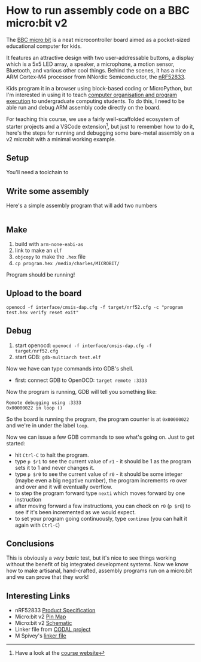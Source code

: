 # How to run assembly code on a BBC micro:bit v2

The [BBC micro:bit](https://microbit.org/) is a neat microcontroller board aimed as a pocket-sized educational computer for kids. 

It features an attractive design with two user-addressable buttons, a
display which is a 5x5 LED array, a speaker, a microphone, a motion
sensor, Bluetooth, and various other cool things. Behind the scenes,
it has a nice ARM Cortex-M4 processor from NNordic Semiconductor, the
[nRF52833](https://www.nordicsemi.com/products/nrf52833).

Kids program it in a browser using block-based coding or MicroPython,
but I'm interested in using it to teach [computer organisation and
program execution](https://cs.anu.edu.au/courses/comp2300) to
undergraduate computing students. To do this, I need to be able run
and debug ARM assembly code directly on the board.

For teaching this course, we use a fairly well-scaffolded ecosystem of
starter projects and a VSCode extension[^1], but just to remember how to
do it, here's the steps for running and debugging some bare-metal
assembly on a v2 microbit with a minimal working example.

## Setup

You'll need a toolchain to 

## Write some assembly

Here's a simple assembly program that will add two numbers

```
```

## Make

1. build with `arm-none-eabi-as`
2. link to make an `elf`
3. `objcopy` to make the `.hex` file
4. `cp program.hex /media/charles/MICROBIT/`

Program should be running!

## Upload to the board

`openocd -f interface/cmsis-dap.cfg -f target/nrf52.cfg -c "program test.hex verify reset exit"`

## Debug

1. start openocd: `openocd -f interface/cmsis-dap.cfg -f target/nrf52.cfg`
2. start GDB: `gdb-multiarch test.elf`

Now we have can type commands into GDB's shell.

- first: connect GDB to OpenOCD: `target remote :3333`

Now the program is running, GDB will tell you something like:
```
Remote debugging using :3333
0x00000022 in loop ()
```
So the board is running the program, the program counter is at `0x00000022` and we're in under the label `loop`.

Now we can issue a few GDB commands to see what's going on. Just to get started:

- hit `Ctrl-C` to halt the program.
- type `p $r1` to see the current value of `r1` - it should be 1 as the program sets it to 1 and never changes it. 
- type `p $r0` to see the current value of `r0` - it should be some integer (maybe even a big negative number), the program increments `r0` over and over and it will eventually overflow.
- to step the program forward type `nexti` which moves forward by one instruction
- after moving forward a few instructions, you can check on `r0` (`p $r0`) to see if it's been incremented as we would expect.
- to set your program going continuously, type `continue` (you can halt it again with `Ctrl-C`)

## Conclusions

This is obviously a _very basic_ test, but it's nice to see things working without the benefit of big integrated development systems. Now we know how to make artisanal, hand-crafted, assembly programs run on a micro:bit and we can prove that they work!

## Interesting Links

- nRF52833 [Product Specification](https://infocenter.nordicsemi.com/index.jsp?topic=%2Fstruct_nrf52%2Fstruct%2Fnrf52833.html)
- Micro:bit v2 [Pin Map](https://tech.microbit.org/hardware/schematic/#v2-pinmap)
- Micro:bit v2 [Schematic](https://github.com/microbit-foundation/microbit-v2-hardware/blob/main/V2/MicroBit_V2.0.0_S_schematic.PDF)
- Linker file from [CODAL project](https://github.com/lancaster-university/codal-microbit-v2/blob/6e880bc3d10df1a585bb9046ee4ab02bdcab1f34/ld/nrf52833.ld)
- M Spivey's [linker file](https://github.com/Spivoxity/baremetal-v2/blob/master/x09-pureasm/nRF52833.ld)

[^1]: Have a look at the [course website](https://comp.anu.edu.au/courses/comp2300)
